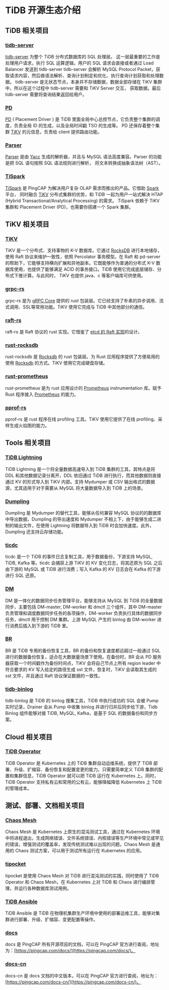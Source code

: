 # TiDB 开源生态介绍

## TiDB 相关项目

### [tidb-server](https://github.com/pingcap/tidb)

[tidb-server](https://github.com/pingcap/tidb) 为整个 TiDB 分布式数据库的 SQL 处理层。 
这一层最重要的工作是处理用户请求，执行 SQL 运算逻辑，用户的 SQL 请求会直接或者通过 Load Balancer 发送到 tidb-server 
tidb-server 会解析 MySQL Protocol Packet，获取请求内容，然后做语法解析、查询计划制定和优化、执行查询计划获取和处理数据。
tidb-server 是无状态节点，本身并不存储数据，数据全部存储在 TiKV 集群中，所以在这个过程中 tidb-server 需要和 TiKV Server 交互，
获取数据。最后 tidb-server 需要将查询结果返回给用户。 

### [PD](https://github.com/pingcap/pd)

[PD](https://github.com/pingcap/pd) ( Placement Driver ) 是 TiDB 里面全局中心总控节点，它负责整个集群的调度，负责全局 ID 的生成，以及全局时间戳 TSO 的生成等。
PD 还保存着整个集群 [TiKV](https://github.com/tikv/tikv) 的元信息，负责给 client 提供路由功能。

### [Parser](https://github.com/pingcap/parser)

[Parser](https://github.com/pingcap/parser) 是由 [Yacc](http://dinosaur.compilertools.net/) 生成的解析器，并且与 MySQL 语法高度兼容。Parser 的功能是把 SQL 语句按照 SQL 语法规则进行解析，
将文本转换成抽象语法树（AST）。

### [TiSpark](https://github.com/pingcap/parser)

[TiSpark](https://github.com/pingcap/tispark) 是 PingCAP 为解决用户复杂 OLAP 需求而推出的产品。它借助 [Spark](https://spark.apache.org/) 平台，
同时融合 [TiKV](https://github.com/tikv/tikv) 分布式集群的优势，和 TiDB 一起为用户一站式解决 HTAP (Hybrid Transactional/Analytical Processing) 的需求。
TiSpark 依赖于 TiKV 集群和 Placement Driver (PD)，也需要你搭建一个 Spark 集群。

## TiKV 相关项目

### [TiKV](https://github.com/tikv/tikv)

TiKV 是一个分布式、支持事物的 K-V 数据库。它通过 [RocksDB](https://rocksdb.org/) 进行本地储存，使用 Raft 协议来维护一致性，依照 Percolator 事务模型。在 Raft 和 pd-server 的帮助下，它能够支持横向扩展和异地副本。它既能够作为普通的分布式 K-V 数据库使用，也提供了能够满足 ACID 的事务接口。TiDB 使用它完成底层储存、分布式下推计算。与此同时， TiKV 也提供 java、c 等客户端库可供使用。

### [grpc-rs](https://github.com/tikv/grpc-rs)

grpc-rs 是为 [gRPC Core](https://github.com/grpc/grpc) 提供的 rust 包装层。它已经支持了朴素的异步调用、流式调用、SSL等常用功能。TiKV 使用它完成与 TiDB 中其他部分的通信。

### [raft-rs](https://github.com/tikv/raft-rs)

raft-rs 是 Raft 协议的 rust 实现。它借鉴了 [etcd 的 Raft 实现](https://github.com/etcd-io/etcd/tree/master/raft)的设计。

### [rust-rocksdb](https://github.com/tikv/rust-rocksdb)

rust-rocksdb 是 [Rocksdb](https://rocksdb.org/) 的 rust 包装层。为 Rust 应用程序提供了方便易用的使用 [Rocksdb](https://rocksdb.org/) 的方式。TiKV 使用它完成硬盘存储。

### [rust-prometheus](https://github.com/tikv/rust-prometheus)

rust-prometheus 是为 rust 应用设计的 [Prometheus](https://prometheus.io/) instrumentation 库。赋予 Rust 程序接入 [Prometheus](https://prometheus.io/) 的能力。

### [pprof-rs](https://github.com/tikv/pprof-rs)

pprof-rs 是 rust 程序在线 profiling 工具。TiKV 使用它提供了在线 profiling、采样生成火焰图的能力。

## Tools 相关项目

### [TiDB Lightning](https://github.com/pingcap/tidb-lightning)

TiDB Lightning 是一个将全量数据高速导入到 TiDB 集群的工具，其特点是将 DDL 和其他数据记录分离开，DDL 依旧通过 TiDB 进行执行，而其他数据则直接通过 KV 的形式导入到 TiKV 内部。支持 Mydumper 或 CSV 输出格式的数据源，尤其适用于对于需要从 MySQL 将大量数据导入到 TiDB 上的场景。

### [Dumpling](https://github.com/pingcap/dumpling)

Dumpling 是 Mydumper 的替代工具，能够从任何兼容 MySQL 协议的的数据库中导出数据，Dumpling 的导出速度和 Mydumper 不相上下，由于能够生成二进制的输出文件，在使用 Lightning 将数据导入到 TiDB 时会加快速度。此外，Dumpling 还支持云存储功能。

### [ticdc](https://github.com/pingcap/ticdc)

ticdc 是一个 TiDB 的事件日志复制工具，用于数据备份，下游支持 MySQL, TiDB, Kafka 等。ticdc 会捕获上游 TiKV 的 KV 变化日志，将其还原为 SQL 之后由下游的 MySQL 或 TiDB 进行消费；写入 Kafka 的 KV 日志会在 Kafka 的下游进行 SQL 还原。

### [DM](https://github.com/pingcap/dm)

DM 是一体化的数据同步任务管理平台，能够支持从 MySQL 到 TiDB 的全量数据同步，主要包括 DM-master, DM-worker 和 dmctl 三个组件，其中 DM-master 负责管理和调度数据同步任务的各项操作，DM-worker 负责执行具体的数据同步任务，dmctl 用于控制 DM 集群。上游 MySQL 产生的 binlog 由 DM-worker 进行消费后插入到下游的 TiDB 里。

### [BR](https://github.com/pingcap/br)

BR 是 TiDB 专用的备份恢复工具，BR 的备份和恢复速度都远超过一般通过 SQL 进行的数据备份恢复，适合在大数据量场景下使用。在备份时，BR 会从 PD 服务器获取一个时间戳作为备份时间点，TiKV 会将自己节点上所有 region leader 中符合要求的 KV 写入给定的路径生成 sst 文件，恢复时，TiKV 会读取其生成的 sst 文件，并且通过 Raft 协议保证数据的一致性。

### [tidb-binlog](https://github.com/pingcap/tidb-binlog)

tidb-binlog 是 TiDB 的 binlog 搜集工具，TiDB 中执行成功的 SQL 会被 Pump 实时记录，Drainer 会从 Pump 中收集 binlog 并进行归并后同步给下游，Tidb Binlog 组件能够对接 TiDB, MySQL, Kafka，是基于 SQL 的数据备份和同步方案。

## Cloud 相关项目

### [TiDB Operator](https://github.com/pingcap/tidb-operator)

TiDB Operator 是 Kubernetes 上的 TiDB 集群自动运维系统，提供了 TiDB 部署、升级、扩缩容、备份恢复和配置变更的能力。只需要简单定义 TiDB 集群的配置和集群信息，TiDB Operator 就可以把 TiDB 运行在 Kubernetes 上。同时，TiDB Operator 支持私有云和常用的公有云，能够降幅降低 Kubernetes 上 TiDB 的管理成本。

## 测试、部署、文档相关项目

### [Chaos Mesh](https://github.com/pingcap/chaos-mesh)

Chaos Mesh 是 Kubernetes 上原生的混沌测试工具，通过在 Kubernetes 环境中将进程退出，生成网络错误、文件系统错误、内核错误等生产环境中常见或罕见的错误，增强测试的覆盖率，发现传统测试难以出现的问题。Chaos Mesh 是通用的 Chaos 测试方案，可以用于测试所有运行在 Kubernetes 的应用。

### [tipocket](https://github.com/pingcap/tipocket)

tipocket 是使用 Chaos Mesh 对 TiDB 进行混沌测试的实践，同时使用了 TiDB Operator 和 Chaos Mesh，在 Kubernetes 上对 TiDB 和 Chaos 进行编排管理，并运行各种数据库测试用例。

### [TiDB Ansible](https://github.com/pingcap/tidb-ansible)

TiDB Ansible 是 TiDB 在物理机集群生产环境中使用的部署运维工具，能够对集群进行部署、升级、扩缩容、变更配置等操作。

### [docs](https://github.com/pingcap/docs)

docs 是 PingCAP 所有开源项目的文档，可以在 PingCAP 官方进行查阅，地址为：[https://pingcap.com/docs/](https://pingcap.com/docs/)。

### [docs-cn](https://github.com/pingcap/docs-cn)

docs-cn 是 docs 文档的中文版本，可以在 PingCAP 官方进行查阅，地址为：[https://pingcap.com/docs-cn/](https://pingcap.com/docs-cn/)。
